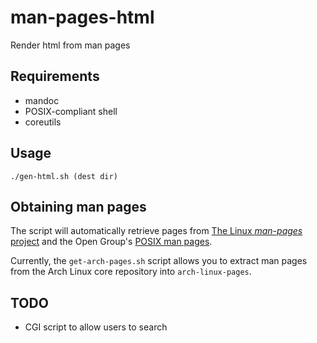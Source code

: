 # man-pages-html

Render html from man pages

## Requirements

- mandoc
- POSIX-compliant shell
- coreutils

## Usage

```
./gen-html.sh (dest dir)
```

## Obtaining man pages

The script will automatically retrieve pages from [The Linux *man-pages* project](https://www.kernel.org/doc/man-pages/) and the Open Group's [POSIX man pages](https://git.kernel.org/pub/scm/docs/man-pages/man-pages-posix.git).

Currently, the `get-arch-pages.sh` script allows you to extract man pages from the Arch Linux core repository into `arch-linux-pages`.

## TODO

- CGI script to allow users to search
